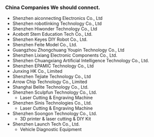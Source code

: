 ### China Companies We should connect.

- Shenzhen aiconnecting Electronics Co., Ltd
- Shenzhen robotlinking Technology Co., Ltd
- Shenzhen Hiwonder Technology Co., Ltd
- Acebott Stem Education Tech Co., Ltd.
- Shenzhen Keyes DIY Robot Co., Ltd.
- Shenzhen Feite Model Co., Ltd.
- Guangzhou Zhongchuang Youpin Technology Co., Ltd
- Shenzhen Lixiang Electronic Components Co., Ltd.
- Shenzhen Chuangxiang Artificial Intelligence Technology Co., Ltd.
- Shenzhen EPAMIC Technology Co., Ltd
- Junxing HK Co., Limited
- Shenzhen Tejiate Technology Co., Ltd
- Arrow Chip Technology Co., Limited
- Shanghai Belite Technology Co., Ltd.
- Shenzhen Sculpfun Technology Co., Ltd.
  - Laser Cutting & Engraving Machine
- Shenzhen Sinis Technologies Co., Ltd.
  - Laser Cutting & Engraving Machine
- Shenzhen Soongon Technology Co., Ltd.
  - 3D printer & laser cutting & DIY Kit
- Shenzhen Launch Tech Co., Ltd.
  - Vehicle Diagnostic Equipment
